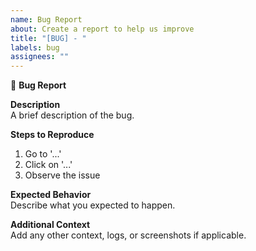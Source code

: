 ```yaml
---
name: Bug Report
about: Create a report to help us improve
title: "[BUG] - "
labels: bug
assignees: ""
---
```


🐛 **Bug Report**

**Description**  
A brief description of the bug.

**Steps to Reproduce**  
1. Go to '...'
2. Click on '...'
3. Observe the issue

**Expected Behavior**  
Describe what you expected to happen.

**Additional Context**  
Add any other context, logs, or screenshots if applicable.
